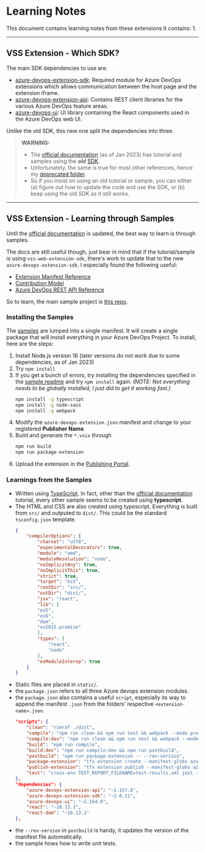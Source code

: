 # Learning Notes

This document contains learning notes from these extensions It contains:
1. 

---
## VSS Extension - Which SDK?
The main SDK dependencies to use are:
- [azure-devops-extension-sdk](https://github.com/Microsoft/azure-devops-extension-sdk): Required module for Azure DevOps extensions which allows communication between the host page and the extension iframe.
- [azure-devops-extension-api](https://github.com/Microsoft/azure-devops-extension-api): Contains REST client libraries for the various Azure DevOps feature areas.
- [azure-devops-ui](https://developer.microsoft.com/azure-devops): UI library containing the React components used in the Azure DevOps web UI.

Unlike the old SDK, this new one split the dependencies into three.

> **WARNING:**
> - The [official documentation](https://learn.microsoft.com/en-us/azure/devops/extend/overview?toc=%2Fazure%2Fdevops%2Fmarketplace-extensibility%2Ftoc.json&view=azure-devops) (as of Jan 2023) has tutorial and samples using the **_old_** [SDK](https://github.com/microsoft/vss-web-extension-sdk).
> - Unfortunately, the same is true for most other references, hence my [deprecated folder](/deprecated/).
> - So if you insist on using an old tutorial or sample, you can either (a) figure out how to update the code and use the SDK, or (b) keep using the old SDK as it still works.

---
## VSS Extension - Learning through Samples
Until the [official documentation](https://learn.microsoft.com/en-us/azure/devops/extend/overview?toc=%2Fazure%2Fdevops%2Fmarketplace-extensibility%2Ftoc.json&view=azure-devops) is updated, the best way to learn is through samples.

The docs are still useful though, just bear in mind that if the tutorial/sample is using `vss-web-extension-sdk`, there's work to update that to the new `azure-devops-extension-sdk`. I especially found the following useful:
- [Extension Manifest Reference](https://learn.microsoft.com/en-us/azure/devops/extend/develop/manifest?view=azure-devops)
- [Contribution Model](https://learn.microsoft.com/en-us/azure/devops/extend/develop/contributions-overview?toc=%2Fazure%2Fdevops%2Fmarketplace-extensibility%2Ftoc.json&view=azure-devops)
- [Azure DevOps REST API Reference](https://learn.microsoft.com/en-us/rest/api/azure/devops/?view=azure-devops-rest-7.1)

So to learn, the main sample project is [this repo](https://github.com/microsoft/azure-devops-extension-sample).

### Installing the Samples
The [samples](https://github.com/microsoft/azure-devops-extension-sample) are lumped into a single manifest. It will create a single package that will install everything in your Azure DevOps Project. To install, here are the steps:
1. Install Node.js version 16 (later versions do not work due to some dependencies, as of Jan 2023)
2. Try `npm install`
3. If you get a bunch of errors, try installing the dependencies specified in the [sample readme](https://github.com/microsoft/azure-devops-extension-sample#readme) and try `npm install` again. _(NOTE: Not everything needs to be globally installed, I just did to get it working fast.)_
    ```bash
    npm install -g typescript
    npm install -g node-sass
    npm install -g webpack
    ```
4. Modify the `azure-devops-extension.json` manifest and change to your registered **Publisher Name**.
5. Build and generate the `*.vsix` through
    ```bash
    npm run build
    npm run package-extension
    ```
6. Upload the extension in the [Publishing Portal](https://marketplace.visualstudio.com/manage).

### Learnings from the Samples
- Written using [TypeScript](https://www.typescriptlang.org/). In fact, other than the [official documentation](https://learn.microsoft.com/en-us/azure/devops/extend/overview?toc=%2Fazure%2Fdevops%2Fmarketplace-extensibility%2Ftoc.json&view=azure-devops) tutorial, every other sample seems to be created using **typescript**.
- The HTML and CSS are also created using typescript. Everything is built from `src/` and outputed to `dist/`. This could be the standard `tsconfig.json` template.
    ```json
    {
        "compilerOptions": {
            "charset": "utf8",
            "experimentalDecorators": true,
            "module": "amd",
            "moduleResolution": "node",
            "noImplicitAny": true,
            "noImplicitThis": true,
            "strict": true,
            "target": "es5",
            "rootDir": "src/",
            "outDir": "dist/",
            "jsx": "react",
            "lib": [
            "es5",
            "es6",
            "dom",
            "es2015.promise"
            ],
            "types": [
                "react",
                "node"
            ],
            "esModuleInterop": true
        }
    }
    ```
- Static files are placed in `static/`.
- the `package.json` refers to all three Azure devops extension modules.
- the `package.json` also contains a useful `script`, especially its way to append the manifest `.json` from the folders' respective `<extension-name>.json`.
    ```json
    "scripts": {
        "clean": "rimraf ./dist",
        "compile": "npm run clean && npm run test && webpack --mode production",
        "compile:dev": "npm run clean && npm run test && webpack --mode development",
        "build": "npm run compile",
        "build:dev": "npm run compile:dev && npm run postbuild",
        "postbuild": "npm run package-extension -- --rev-version",
        "package-extension": "tfx extension create --manifest-globs azure-devops-extension.json src/Samples/**/*.json",
        "publish-extension": "tfx extension publish --manifest-globs azure-devops-extension.json src/Samples/**/*.json",
        "test": "cross-env TEST_REPORT_FILENAME=test-results.xml jest --verbose"
    },
    "dependencies": {
        "azure-devops-extension-api": "~1.157.0",
        "azure-devops-extension-sdk": "~2.0.11",
        "azure-devops-ui": "~2.164.0",
        "react": "~16.13.1",
        "react-dom": "~16.13.1"
    },
    ```
- the `--rev-version` in `postbuild` is handy, it updates the version of the manifest file automatically.
- the sample hows how to write unit tests.